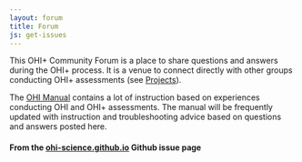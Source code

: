 ```yaml
---
layout: forum
title: Forum
js: get-issues
---
```


This OHI+ Community Forum is a place to share questions and answers during the OHI+ process. It is a venue to connect directly with other groups conducting OHI+ assessments (see [Projects](/projects)).

The [OHI Manual](/manual) contains a lot of instruction based on experiences conducting OHI and OHI+ assessments. The manual will be frequently updated with instruction and troubleshooting advice based on questions and answers posted here.

#### From the <a href="https://github.com/OHI-Science/ohi-science.github.io" target="_blank">ohi-science.github.io</a> Github issue page
